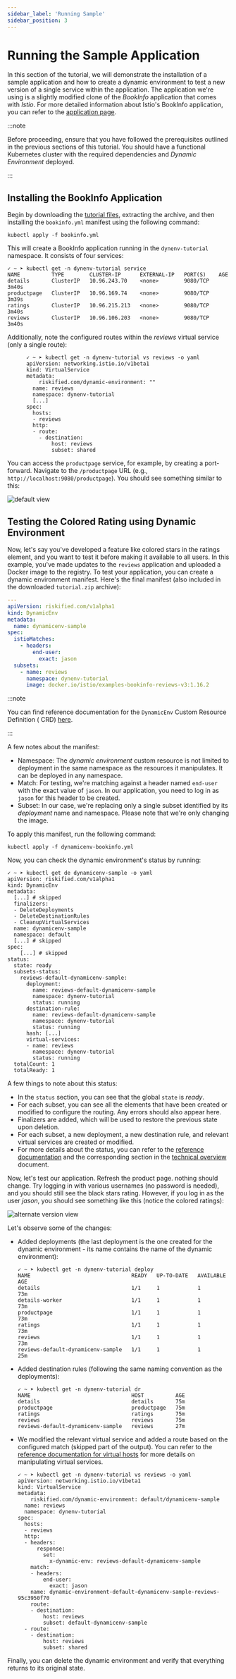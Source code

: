 ```yaml
---
sidebar_label: 'Running Sample'
sidebar_position: 3
---
```


# Running the Sample Application

In this section of the tutorial, we will demonstrate the installation of a sample application and
how to create a dynamic environment to test a new version of a single service within the
application. The application we're using is a slightly modified clone of the _BookInfo_ application
that comes with _Istio_. For more detailed information about Istio's BookInfo application, you can
refer to the [application page][bookinfo].

:::note

Before proceeding, ensure that you have followed the prerequisites outlined in the previous sections
of this tutorial. You should have a functional Kubernetes cluster with the required dependencies and
_Dynamic Environment_ deployed.

:::

## Installing the BookInfo Application

Begin by downloading the [tutorial files](../assets/files/running-tutorial.zip), extracting the
archive, and then installing the `bookinfo.yml` manifest using the following command:

```shell
kubectl apply -f bookinfo.yml
```

This will create a BookInfo application running in the `dynenv-tutorial` namespace. It consists of
four services:

```shell
✓ ~ ➤ kubectl get -n dynenv-tutorial service
NAME          TYPE        CLUSTER-IP      EXTERNAL-IP   PORT(S)    AGE
details       ClusterIP   10.96.243.70    <none>        9080/TCP   3m40s
productpage   ClusterIP   10.96.169.74    <none>        9080/TCP   3m39s
ratings       ClusterIP   10.96.215.213   <none>        9080/TCP   3m40s
reviews       ClusterIP   10.96.106.203   <none>        9080/TCP   3m40s
```

Additionally, note the configured routes within the _reviews_ virtual service (only a single route):

```shell
      ✓ ~ ➤ kubectl get -n dynenv-tutorial vs reviews -o yaml
      apiVersion: networking.istio.io/v1beta1
      kind: VirtualService
      metadata:
          riskified.com/dynamic-environment: ""
        name: reviews
        namespace: dynenv-tutorial
        [...]
      spec:
        hosts:
        - reviews
        http:
        - route:
          - destination:
              host: reviews
              subset: shared
```

You can access the `productpage` service, for example, by creating a port-forward. Navigate to
the `/productpage` URL (e.g., `http://localhost:9080/productpage`). You should see something similar
to this:

![default view](../assets/img/bookinfo-shared-version.png)

## Testing the Colored Rating using Dynamic Environment

Now, let's say you've developed a feature like colored stars in the ratings element, and you want to
test it before making it available to all users. In this example, you've made updates to
the `reviews` application and uploaded a Docker image to the registry. To test your application, you
can create a dynamic environment manifest. Here's the final manifest (also included in the
downloaded `tutorial.zip` archive):

```yaml title=dynamicenv-bookinfo.yml
---
apiVersion: riskified.com/v1alpha1
kind: DynamicEnv
metadata:
  name: dynamicenv-sample
spec:
  istioMatches:
    - headers:
        end-user:
          exact: jason
  subsets:
    - name: reviews
      namespace: dynenv-tutorial
      image: docker.io/istio/examples-bookinfo-reviews-v3:1.16.2
```

:::note

You can find reference documentation for the `DynamicEnv` Custom Resource Definition (
CRD) [here](../references/crd.md).

:::

A few notes about the manifest:

* Namespace: The _dynamic environment_ custom resource is not limited to deployment in the same
  namespace as the resources it manipulates. It can be deployed in any namespace.
* Match: For testing, we're matching against a header named `end-user` with the exact value
  of `jason`. In our application, you need to log in as `jason` for this header to be created.
* Subset: In our case, we're replacing only a single subset identified by its _deployment_ name and
  namespace. Please note that we're only changing the image.

To apply this manifest, run the following command:

```shell
kubectl apply -f dynamicenv-bookinfo.yml
```

Now, you can check the dynamic environment's status by running:

```shell
✓ ~ ➤ kubectl get de dynamicenv-sample -o yaml
apiVersion: riskified.com/v1alpha1
kind: DynamicEnv
metadata:
  [...] # skipped
  finalizers:
  - DeleteDeployments
  - DeleteDestinationRules
  - CleanupVirtualServices
  name: dynamicenv-sample
  namespace: default
  [...] # skipped
spec:
    [...] # skipped
status:
  state: ready
  subsets-status:
    reviews-default-dynamicenv-sample:
      deployment:
        name: reviews-default-dynamicenv-sample
        namespace: dynenv-tutorial
        status: running
      destination-rule:
        name: reviews-default-dynamicenv-sample
        namespace: dynenv-tutorial
        status: running
      hash: [...]
      virtual-services:
      - name: reviews
        namespace: dynenv-tutorial
        status: running
  totalCount: 1
  totalReady: 1
```

A few things to note about this status:

* In the `status` section, you can see that the global `state` is _ready_.
* For each subset, you can see all the elements that have been created or modified to configure the
  routing. Any errors should also appear here.
* Finalizers are added, which will be used to restore the previous state upon deletion.
* For each subset, a new deployment, a new destination rule, and relevant virtual services are
  created or modified.
* For more details about the status, you can refer to
  the [reference documentation](../references/crd.md#dynamicenvstatus) and the corresponding section
  in the [technical overview](../advanced/technical-overview.md#status-explained) document.

Now, let's test our application. Refresh the product page. nothing should change. Try logging in
with various usernames (no password is needed), and you should still see the black stars rating.
However, if you log in as the user _jason_, you should see something like this (notice the colored
ratings):

![alternate version view](../assets/img/bookinfo-alternate-version.png)

Let's observe some of the changes:

* Added deployments (the last deployment is the one created for the dynamic environment - its name
  contains the name of the dynamic environment):

      ✓ ~ ➤ kubectl get -n dynenv-tutorial deploy
      NAME                                READY   UP-TO-DATE   AVAILABLE   AGE
      details                             1/1     1            1           73m
      details-worker                      1/1     1            1           73m
      productpage                         1/1     1            1           73m
      ratings                             1/1     1            1           73m
      reviews                             1/1     1            1           73m
      reviews-default-dynamicenv-sample   1/1     1            1           25m

* Added destination rules (following the same naming convention as the deployments):

      ✓ ~ ➤ kubectl get -n dynenv-tutorial dr
      NAME                                HOST          AGE
      details                             details       75m
      productpage                         productpage   75m
      ratings                             ratings       75m
      reviews                             reviews       75m
      reviews-default-dynamicenv-sample   reviews       27m

* We modified the relevant virtual service and added a route based on the configured match (skipped
  part of the output). You can refer to the [reference documentation for virtual hosts][vh] for more
  details on manipulating virtual services.

      ✓ ~ ➤ kubectl get -n dynenv-tutorial vs reviews -o yaml
      apiVersion: networking.istio.io/v1beta1
      kind: VirtualService
      metadata:
          riskified.com/dynamic-environment: default/dynamicenv-sample
        name: reviews
        namespace: dynenv-tutorial
      spec:
        hosts:
        - reviews
        http:
        - headers:
            response:
              set:
                x-dynamic-env: reviews-default-dynamicenv-sample
          match:
          - headers:
              end-user:
                exact: jason
          name: dynamic-environment-default-dynamicenv-sample-reviews-95c3950f70
          route:
          - destination:
              host: reviews
              subset: default-dynamicenv-sample
        - route:
          - destination:
              host: reviews
              subset: shared

Finally, you can delete the dynamic environment and verify that everything returns to its original
state.

[bookinfo]: https://istio.io/v1.17/docs/examples/bookinfo/
 
[vh]: ../advanced/technical-overview.md#how-virtual-services-are-handled